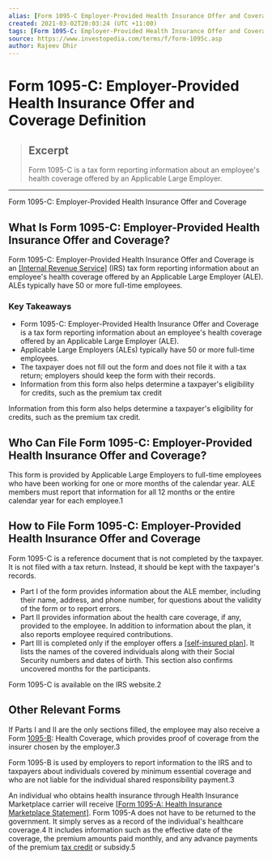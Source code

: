 ```yaml
---
alias: [Form 1095-C Employer-Provided Health Insurance Offer and Coverage]
created: 2021-03-02T20:03:24 (UTC +11:00)
tags: [Form 1095-C: Employer-Provided Health Insurance Offer and Coverage Definition, Form 1095-C: Employer-Provided Health Insurance Offer and Coverage]
source: https://www.investopedia.com/terms/f/form-1095c.asp
author: Rajeev Dhir
---
```


# Form 1095-C: Employer-Provided Health Insurance Offer and Coverage Definition

> ## Excerpt
> Form 1095-C is a tax form reporting information about an employee's health coverage offered by an Applicable Large Employer.

---

Form 1095-C: Employer-Provided Health Insurance Offer and Coverage
## What Is Form 1095-C: Employer-Provided Health Insurance Offer and Coverage?

Form 1095-C: Employer-Provided Health Insurance Offer and Coverage is an [[Internal Revenue Service]](https://www.investopedia.com/terms/i/irs.asp) (IRS) tax form reporting information about an employee's health coverage offered by an Applicable Large Employer (ALE). ALEs typically have 50 or more full-time employees.

### Key Takeaways

-   Form 1095-C: Employer-Provided Health Insurance Offer and Coverage is a tax form reporting information about an employee's health coverage offered by an Applicable Large Employer (ALE).
-   Applicable Large Employers (ALEs) typically have 50 or more full-time employees.
-   The taxpayer does not fill out the form and does not file it with a tax return; employers should keep the form with their records.
-   Information from this form also helps determine a taxpayer's eligibility for credits, such as the premium tax credit

Information from this form also helps determine a taxpayer's eligibility for credits, such as the premium tax credit.

## Who Can File Form 1095-C: Employer-Provided Health Insurance Offer and Coverage?

This form is provided by Applicable Large Employers to full-time employees who have been working for one or more months of the calendar year. ALE members must report that information for all 12 months or the entire calendar year for each employee.1

## How to File Form 1095-C: Employer-Provided Health Insurance Offer and Coverage

Form 1095-C is a reference document that is not completed by the taxpayer. It is not filed with a tax return. Instead, it should be kept with the taxpayer's records.

-   Part I of the form provides information about the ALE member, including their name, address, and phone number, for questions about the validity of the form or to report errors.
-   Part II provides information about the health care coverage, if any, provided to the employee. In addition to information about the plan, it also reports employee required contributions.
-   Part III is completed only if the employer offers a [[self-insured plan]](https://www.investopedia.com/terms/s/self-insure.asp). It lists the names of the covered individuals along with their Social Security numbers and dates of birth. This section also confirms uncovered months for the participants. 

Form 1095-C is available on the IRS website.2

## Other Relevant Forms

If Parts I and II are the only sections filled, the employee may also receive a Form [1095-B](https://www.investopedia.com/terms/f/form-1095b.asp): Health Coverage, which provides proof of coverage from the insurer chosen by the employer.3

Form 1095-B is used by employers to report information to the IRS and to taxpayers about individuals covered by minimum essential coverage and who are not liable for the individual shared responsibility payment.3

An individual who obtains health insurance through Health Insurance Marketplace carrier will receive [[Form 1095-A: Health Insurance Marketplace Statement]](https://www.investopedia.com/terms/f/form-1095a.asp). Form 1095-A does not have to be returned to the government. It simply serves as a record of the individual's healthcare coverage.4 It includes information such as the effective date of the coverage, the premium amounts paid monthly, and any advance payments of the premium [tax credit](https://www.investopedia.com/terms/t/taxcredit.asp) or subsidy.5

